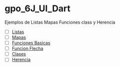 # gpo_6J_UI_Dart
Ejemplos de Listas Mapas Funciones class y Herencia
- [ ] [Listas](https://dartpad.dartlang.org/af755b0577c1319ce622da6bd8797e54)
- [ ] [Mapas](https://dartpad.dartlang.org/)
- [ ] [Funciones Basicas](https://dartpad.dartlang.org/)
- [ ] [Funcion Flecha](https://dartpad.dartlang.org/)
- [ ] [Clases](https://dartpad.dartlang.org/)
- [ ] [Herencia](https://dartpad.dartlang.org/)
